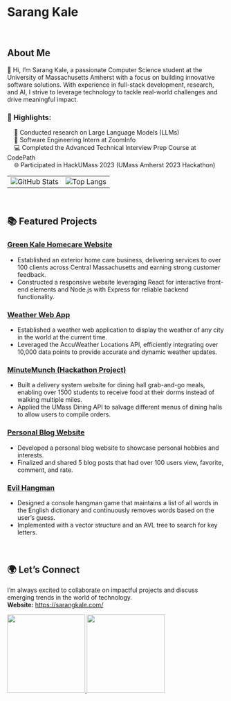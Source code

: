 # Sarang Kale
<br>

## About Me
👋 Hi, I’m Sarang Kale, a passionate Computer Science student at the University of Massachusetts Amherst with a focus on building innovative software solutions. With experience in full-stack development, research, and AI, I strive to leverage technology to tackle real-world challenges and drive meaningful impact.

### 🌟 Highlights:
&nbsp;&nbsp;&nbsp;&nbsp;🔬 Conducted research on Large Language Models (LLMs)  
&nbsp;&nbsp;&nbsp;&nbsp;🚀 Software Engineering Intern at ZoomInfo  
&nbsp;&nbsp;&nbsp;&nbsp;💻 Completed the Advanced Technical Interview Prep Course at CodePath  
&nbsp;&nbsp;&nbsp;&nbsp;🌐 Participated in HackUMass 2023 (UMass Amherst 2023 Hackathon)
<br>
<table>
  <tr>
    <td align="center">
      <img src="https://github-readme-stats.vercel.app/api?username=sarangkale" alt="GitHub Stats">
    </td>
    <td align="center">
      <img src="https://github-readme-stats.vercel.app/api/top-langs/?username=sarangkale&layout=compact" alt="Top Langs">
    </td>
  </tr>
</table>
<br>


## 📚 Featured Projects
### <a href="https://greenkalehomecare.com/" target="_blank">Green Kale Homecare Website</a>
- Established an exterior home care business, delivering services to over 100 clients across Central Massachusetts and earning strong customer feedback.
- Constructed a responsive website leveraging React for interactive front-end elements and Node.js with Express for reliable backend functionality.
### <a href="https://github.com/sarangkale/Web-App" target="_blank">Weather Web App</a>
- Established a weather web application to display the weather of any city in the world at the current time.
- Leveraged the AccuWeather Locations API, efficiently integrating over 10,000 data points to provide accurate and dynamic weather updates.
### <a href="https://github.com/Amandinh0/MinuteMunch" target="_blank">MinuteMunch (Hackathon Project)</a>
- Built a delivery system website for dining hall grab-and-go meals, enabling over 1500 students to receive food at their dorms instead of walking multiple miles.
- Applied the UMass Dining API to salvage different menus of dining halls to allow users to compile orders.
### <a href="https://github.com/sarangkale/djangoproject" target="_blank">Personal Blog Website</a>
- Developed a personal blog website to showcase personal hobbies and interests.
- Finalized and shared 5 blog posts that had over 100 users view, favorite, comment, and rate.
### <a href="https://github.com/sarangkale/EvilHangman" target="_blank">Evil Hangman</a>
- Designed a console hangman game that maintains a list of all words in the English dictionary and continuously removes words based on the user’s guess.
- Implemented with a vector structure and an AVL tree to search for key letters.
<br><br><br>


## 🌍 Let’s Connect
I’m always excited to collaborate on impactful projects and discuss emerging trends in the world of technology.
<br>
**Website:** <a href="https://sarangkale.com/" target="_blank">https://sarangkale.com/</a>
<br>
<p>
  <a href="mailto:sarangkale04@gmail.com">
    <img src="https://img.shields.io/badge/-Gmail-D14836?style=for-the-badge&logo=Gmail&logoColor=white" width="180">
  </a>
  <a href="https://www.linkedin.com/in/sarang-kale-783876275/">
    <img src="https://img.shields.io/badge/-LinkedIn-blue?style=for-the-badge&logo=Linkedin&logoColor=white" width="180">
  </a>
</p>
<br>
